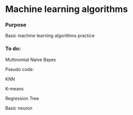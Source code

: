 # Machine learning algorithms

### Purpose
Basic machine learning algorithms practice

### To do:
Multinomial Naive Bayes

Pseudo code:





KNN

K-means

Regression Tree

Basic neuron
